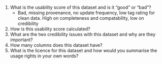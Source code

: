 
1. What is the usability score of this dataset and is it “good” or “bad”?
   - Bad, missing provenance, no update frequency, low tag rating for clean data. High on completeness and compatability, low on credibility
3. How is this usability score calculated?
4. What are the two credibility issues with this dataset and why are they important?
5. How many columns does this dataset have?
6. What is the licence for this dataset and how would you summarise the usage rights in your own words?
